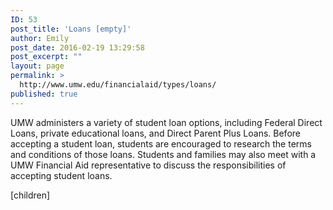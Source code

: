 ```yaml
---
ID: 53
post_title: 'Loans [empty]'
author: Emily
post_date: 2016-02-19 13:29:58
post_excerpt: ""
layout: page
permalink: >
  http://www.umw.edu/financialaid/types/loans/
published: true
---
```

UMW administers a variety of student loan options, including Federal Direct Loans,  private educational loans, and Direct Parent Plus Loans. Before accepting a student loan, students are encouraged to research the terms and conditions of those loans. Students and families may also meet with a UMW Financial Aid representative to discuss the responsibilities of accepting student loans.

[children]